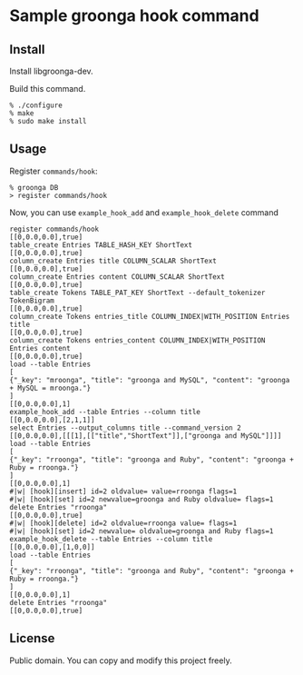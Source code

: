 # Sample groonga hook command

## Install

Install libgroonga-dev.

Build this command.

    % ./configure
    % make
    % sudo make install

## Usage

Register `commands/hook`:

    % groonga DB
    > register commands/hook

Now, you can use `example_hook_add` and `example_hook_delete` command

```
register commands/hook
[[0,0.0,0.0],true]
table_create Entries TABLE_HASH_KEY ShortText
[[0,0.0,0.0],true]
column_create Entries title COLUMN_SCALAR ShortText
[[0,0.0,0.0],true]
column_create Entries content COLUMN_SCALAR ShortText
[[0,0.0,0.0],true]
table_create Tokens TABLE_PAT_KEY ShortText --default_tokenizer TokenBigram
[[0,0.0,0.0],true]
column_create Tokens entries_title COLUMN_INDEX|WITH_POSITION Entries title
[[0,0.0,0.0],true]
column_create Tokens entries_content COLUMN_INDEX|WITH_POSITION Entries content
[[0,0.0,0.0],true]
load --table Entries
[
{"_key": "mroonga", "title": "groonga and MySQL", "content": "groonga + MySQL = mroonga."}
]
[[0,0.0,0.0],1]
example_hook_add --table Entries --column title
[[0,0.0,0.0],[2,1,1]]
select Entries --output_columns title --command_version 2
[[0,0.0,0.0],[[[1],[["title","ShortText"]],["groonga and MySQL"]]]]
load --table Entries
[
{"_key": "rroonga", "title": "groonga and Ruby", "content": "groonga + Ruby = rroonga."}
]
[[0,0.0,0.0],1]
#|w| [hook][insert] id=2 oldvalue= value=rroonga flags=1
#|w| [hook][set] id=2 newvalue=groonga and Ruby oldvalue= flags=1
delete Entries "rroonga"
[[0,0.0,0.0],true]
#|w| [hook][delete] id=2 oldvalue=rroonga value= flags=1
#|w| [hook][set] id=2 newvalue= oldvalue=groonga and Ruby flags=1
example_hook_delete --table Entries --column title
[[0,0.0,0.0],[1,0,0]]
load --table Entries
[
{"_key": "rroonga", "title": "groonga and Ruby", "content": "groonga + Ruby = rroonga."}
]
[[0,0.0,0.0],1]
delete Entries "rroonga"
[[0,0.0,0.0],true]
```

## License

Public domain. You can copy and modify this project freely.
